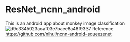 # ResNet_ncnn_android
This is an android app about monkey image classification
![d9c3345023acaf03e7baee8a48f9337](https://user-images.githubusercontent.com/56180347/174019245-ad39a48f-e2d7-4be6-98b5-6a55cf8d4481.jpg)
Reference
https://github.com/nihui/ncnn-android-squeezenet
